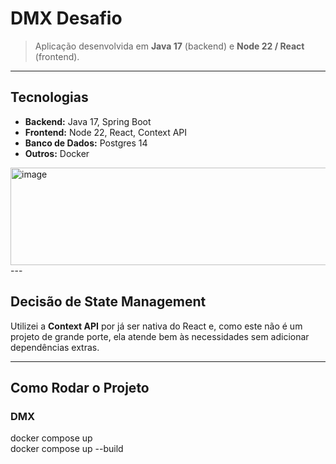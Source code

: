 # DMX Desafio

> Aplicação desenvolvida em **Java 17** (backend) e **Node 22 / React** (frontend).

---

##  Tecnologias

- **Backend:** Java 17, Spring Boot  
- **Frontend:** Node 22, React, Context API  
- **Banco de Dados:** Postgres 14
- **Outros:** Docker
<img width="918" height="156" alt="image" src="https://github.com/user-attachments/assets/c11f0a89-3273-4c64-ba72-8c9feeb51643" />
---

##  Decisão de State Management

Utilizei a **Context API** por já ser nativa do React e, como este não é um projeto de grande porte, ela atende bem às necessidades sem adicionar dependências extras.

---

## Como Rodar o Projeto

### DMX
docker compose up <br>
docker compose up --build
